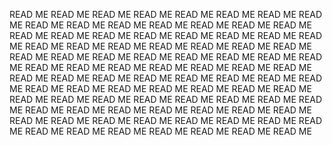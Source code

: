 READ ME READ ME READ ME READ ME READ ME READ ME READ ME READ ME READ ME READ ME READ ME READ ME READ ME READ ME READ ME READ ME READ ME READ ME READ ME READ ME READ ME READ ME READ ME READ ME READ ME READ ME READ ME READ ME READ ME READ ME READ ME READ ME READ ME READ ME READ ME READ ME READ ME READ ME READ ME READ ME READ ME READ ME READ ME READ ME READ ME READ ME READ ME READ ME READ ME READ ME READ ME READ ME READ ME READ ME READ ME READ ME READ ME READ ME READ ME READ ME READ ME READ ME READ ME READ ME READ ME READ ME READ ME READ ME READ ME READ ME READ ME READ ME READ ME READ ME READ ME READ ME READ ME READ ME READ ME READ ME READ ME READ ME READ ME READ ME READ ME READ ME READ ME READ ME READ ME READ ME 